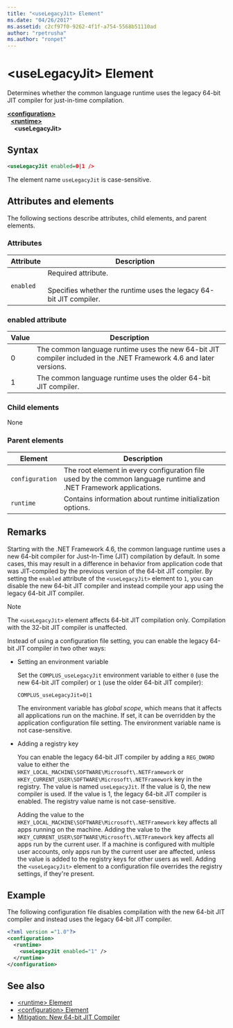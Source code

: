 ```yaml
---
title: "<useLegacyJit> Element"
ms.date: "04/26/2017"
ms.assetid: c2cf97f0-9262-4f1f-a754-5568b51110ad
author: "rpetrusha"
ms.author: "ronpet"
---
```


# \<useLegacyJit> Element

Determines whether the common language runtime uses the legacy 64-bit JIT compiler for just-in-time compilation.  
  
[**\<configuration>**](../configuration-element.md)\
&nbsp;&nbsp;[**\<runtime>**](runtime-element.md)\
&nbsp;&nbsp;&nbsp;&nbsp;**\<useLegacyJit>**  
  
## Syntax  
  
```xml
<useLegacyJit enabled=0|1 />
```

The element name `useLegacyJit` is case-sensitive.
  
## Attributes and elements

The following sections describe attributes, child elements, and parent elements.  
  
### Attributes  
  
| Attribute | Description                                                                                   |  
| --------- | --------------------------------------------------------------------------------------------- |  
| `enabled` | Required attribute.<br><br>Specifies whether the runtime uses the legacy 64-bit JIT compiler. |  
  
### enabled attribute  
  
| Value | Description                                                                                                         |  
| ----- | ------------------------------------------------------------------------------------------------------------------- |  
| 0     | The common language runtime uses the new 64-bit JIT compiler included in the .NET Framework 4.6 and later versions. |  
| 1     | The common language runtime uses the older 64-bit JIT compiler.                                                     |  
  
### Child elements

None
  
### Parent elements  
  
| Element         | Description                                                                                                       |  
| --------------- | ----------------------------------------------------------------------------------------------------------------- |  
| `configuration` | The root element in every configuration file used by the common language runtime and .NET Framework applications. |  
| `runtime`       | Contains information about runtime initialization options.                                                        |  
  
## Remarks  

Starting with the .NET Framework 4.6, the common language runtime uses a new 64-bit compiler for Just-In-Time (JIT) compilation by default. In some cases, this may result in a difference in behavior from application code that was JIT-compiled by the previous version of the 64-bit JIT compiler. By setting the `enabled` attribute of the `<useLegacyJit>` element to `1`, you can disable the new 64-bit JIT compiler and instead compile your app using the legacy 64-bit JIT compiler.  
  
> [!NOTE]
> The `<useLegacyJit>` element affects 64-bit JIT compilation only. Compilation with the 32-bit JIT compiler is unaffected.  
  
Instead of using a configuration file setting, you can enable the legacy 64-bit JIT compiler in two other ways:  
  
- Setting an environment variable

  Set the `COMPLUS_useLegacyJit` environment variable to either `0` (use the new 64-bit JIT compiler) or `1` (use the older 64-bit JIT compiler):
  
  ```  
  COMPLUS_useLegacyJit=0|1  
  ```  
  
  The environment variable has *global scope*, which means that it affects all applications run on the machine. If set, it can be overridden by the application configuration file setting. The environment variable name is not case-sensitive.
  
- Adding a registry key

  You can enable the legacy 64-bit JIT compiler by adding a `REG_DWORD` value to either the `HKEY_LOCAL_MACHINE\SOFTWARE\Microsoft\.NETFramework` or `HKEY_CURRENT_USER\SOFTWARE\Microsoft\.NETFramework` key in the registry. The value is named `useLegacyJit`. If the value is 0, the new compiler is used. If the value is 1, the legacy 64-bit JIT compiler is enabled. The registry value name is not case-sensitive.
  
  Adding the value to the `HKEY_LOCAL_MACHINE\SOFTWARE\Microsoft\.NETFramework` key affects all apps running on the machine. Adding the value to the `HKEY_CURRENT_USER\SOFTWARE\Microsoft\.NETFramework` key affects all apps run by the current user. If a machine is configured with multiple user accounts, only apps run by the current user are affected, unless the value is added to the registry keys for other users as well. Adding the `<useLegacyJit>` element to a configuration file overrides the registry settings, if they're present.  
  
## Example  

The following configuration file disables compilation with the new 64-bit JIT compiler and instead uses the legacy 64-bit JIT compiler.  
  
```xml  
<?xml version ="1.0"?>  
<configuration>  
  <runtime>  
    <useLegacyJit enabled="1" />  
  </runtime>  
</configuration>  
```  
  
## See also

- [\<runtime> Element](runtime-element.md)
- [\<configuration> Element](../configuration-element.md)
- [Mitigation: New 64-bit JIT Compiler](../../../migration-guide/mitigation-new-64-bit-jit-compiler.md)
